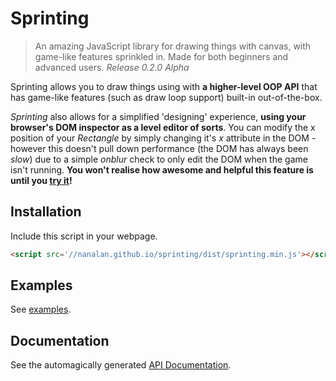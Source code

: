 # Sprinting
> An amazing JavaScript library for drawing things with canvas, with game-like features sprinkled in. Made for both beginners and advanced users.
> _Release 0.2.0 Alpha_

Sprinting allows you to draw things using _<canvas>_ with **a higher-level OOP API** that has game-like features (such as draw loop support) built-in out-of-the-box.

_Sprinting_ also allows for a simplified 'designing' experience, **using your browser's DOM inspector as a level editor of sorts**. You can modify the x position of your _Rectangle_ by simply changing it's _x_ attribute in the DOM - however this doesn't pull down performance (the DOM has always been _slow_) due to a simple _onblur_ check to only edit the DOM when the game isn't running. **You won't realise how awesome and helpful this feature is until you [try it](http://nanalan.github.io/sprinting/examples/basic)!**

## Installation
Include this script in your webpage.
```html
<script src='//nanalan.github.io/sprinting/dist/sprinting.min.js'></script>
```

## Examples
See [examples](http://nanalan.github.io/sprinting/examples/basic).

## Documentation
See the automagically generated [API Documentation](http://nanalan.github.io/sprinting/docs/).